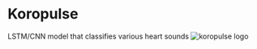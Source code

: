 # Koropulse
LSTM/CNN model that classifies various heart sounds
![koropulse logo](https://user-images.githubusercontent.com/42902209/84582241-24ec3a80-ae1c-11ea-930e-ff1e861b9c35.png)
